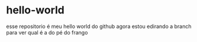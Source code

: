 # hello-world
esse repositorio é meu hello world do github
agora estou edirando a branch para ver qual é a do pé do frango
